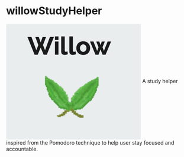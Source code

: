 # willowStudyHelper
<img src="https://github.com/shrishayap/willowStudyHelper/blob/main/original.png" align="center"
     alt="Willow Study Helper Logo">
A study helper inspired from the Pomodoro technique to help user stay focused and accountable. 


